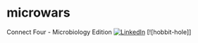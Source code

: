 # microwars
Connect Four - Microbiology Edition
[![LinkedIn][linkedin-shield]][linkedin-url]
[![hobbit-hole]]

[linkedin-shield]: https://img.shields.io/badge/-LinkedIn-black.svg?style=flat-square&logo=linkedin&colorB=555
[linkedin-url]: https://linkedin.com/in/othneildrew
